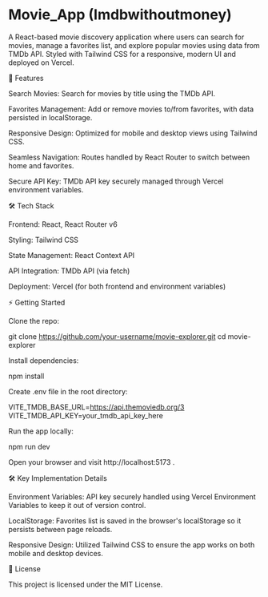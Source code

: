 # Movie_App (Imdbwithoutmoney)

A React-based movie discovery application where users can search for movies, manage a favorites list, and explore popular movies using data from TMDb API. Styled with Tailwind CSS for a responsive, modern UI and deployed on Vercel.

🚀 Features

Search Movies: Search for movies by title using the TMDb API.

Favorites Management: Add or remove movies to/from favorites, with data persisted in localStorage.

Responsive Design: Optimized for mobile and desktop views using Tailwind CSS.

Seamless Navigation: Routes handled by React Router to switch between home and favorites.

Secure API Key: TMDb API key securely managed through Vercel environment variables.

🛠️ Tech Stack

Frontend: React, React Router v6

Styling: Tailwind CSS

State Management: React Context API

API Integration: TMDb API (via fetch)

Deployment: Vercel (for both frontend and environment variables)

⚡ Getting Started

Clone the repo:

git clone https://github.com/your-username/movie-explorer.git
cd movie-explorer


Install dependencies:

npm install


Create .env file in the root directory:

VITE_TMDB_BASE_URL=https://api.themoviedb.org/3
VITE_TMDB_API_KEY=your_tmdb_api_key_here


Run the app locally:

npm run dev


Open your browser and visit http://localhost:5173
.

🛠️ Key Implementation Details

Environment Variables: API key securely handled using Vercel Environment Variables to keep it out of version control.

LocalStorage: Favorites list is saved in the browser's localStorage so it persists between page reloads.

Responsive Design: Utilized Tailwind CSS to ensure the app works on both mobile and desktop devices.

📜 License

This project is licensed under the MIT License.
